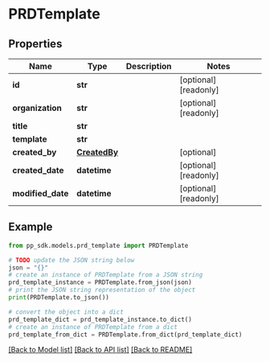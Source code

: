 # PRDTemplate


## Properties

Name | Type | Description | Notes
------------ | ------------- | ------------- | -------------
**id** | **str** |  | [optional] [readonly] 
**organization** | **str** |  | [optional] [readonly] 
**title** | **str** |  | 
**template** | **str** |  | 
**created_by** | [**CreatedBy**](CreatedBy.md) |  | [optional] 
**created_date** | **datetime** |  | [optional] [readonly] 
**modified_date** | **datetime** |  | [optional] [readonly] 

## Example

```python
from pp_sdk.models.prd_template import PRDTemplate

# TODO update the JSON string below
json = "{}"
# create an instance of PRDTemplate from a JSON string
prd_template_instance = PRDTemplate.from_json(json)
# print the JSON string representation of the object
print(PRDTemplate.to_json())

# convert the object into a dict
prd_template_dict = prd_template_instance.to_dict()
# create an instance of PRDTemplate from a dict
prd_template_from_dict = PRDTemplate.from_dict(prd_template_dict)
```
[[Back to Model list]](../README.md#documentation-for-models) [[Back to API list]](../README.md#documentation-for-api-endpoints) [[Back to README]](../README.md)


